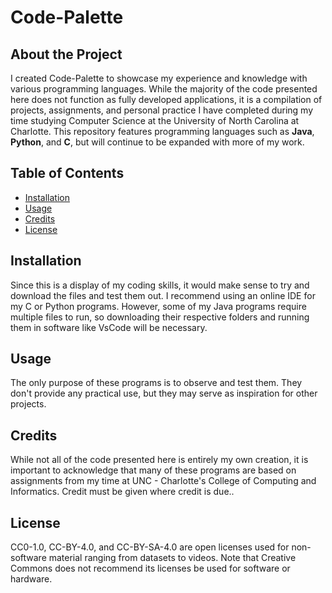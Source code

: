 # Code-Palette

## About the Project
I created Code-Palette to showcase my experience and knowledge with various programming languages. While the majority of the code presented here does not function as fully developed applications, it is a compilation of projects, assignments, and personal practice I have completed during my time studying Computer Science at the University of North Carolina at Charlotte. This repository features programming languages such as **Java**, **Python**, and **C**, but will continue to be expanded with more of my work.

## Table of Contents
- [Installation](#installation)
- [Usage](#usage)
- [Credits](#cedits)
- [License](#liscense)

## Installation
Since this is a display of my coding skills, it would make sense to try and download the files and test them out. I recommend using an online IDE for my C or Python programs. However, some of my Java programs require multiple files to run, so downloading their respective folders and running them in software like VsCode will be necessary.

## Usage
The only purpose of these programs is to observe and test them. They don't provide any practical use, but they may serve as inspiration for other projects.

## Credits
While not all of the code presented here is entirely my own creation, it is important to acknowledge that many of these programs are based on assignments from my time at UNC - Charlotte's College of Computing and Informatics. Credit must be given where credit is due..

## License
CC0-1.0, CC-BY-4.0, and CC-BY-SA-4.0 are open licenses used for non-software material ranging from datasets to videos. Note that Creative Commons does not recommend its licenses be used for software or hardware.
